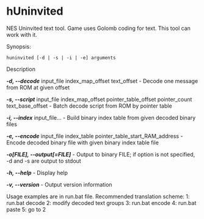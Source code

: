 hUninvited
=========
NES Uninvited text tool. Game uses Golomb coding for text. This tool can work with it.


Synopsis:
```
huninvited [-d | -s | -i | -e] arguments
```
  
Description

***-d, --decode*** input_file index_map_offset text_offset  - Decode one message from ROM at given offset

***-s, --script*** input_file index_map_offset pointer_table_offset pointer_count text_base_offset - Batch decode script from ROM by pointer table

***-i, --index*** input_file... - Build binary index table from given decoded binary files

***-e, --encode*** input_file index_table pointer_table_start_RAM_address - Encode decoded binary file with given binary index table file

***-o[FILE], --output[=FILE]*** - Output to binary FILE; if option is not specified, -d and -s are output to stdout

***-h, --help*** - Display help

***-v, --version*** - Output version information

Usage examples are in run.bat file. Recommended translation scheme: 
1: run.bat decode
2: modify decoded text groups
3: run.bat encode
4: run.bat paste
5: go to 2